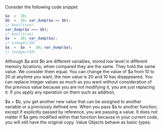 Consider the following code snippet

```php
$a  =  10;
$b  =  10; var_dump($a == $b);
// bool(true)
var_dump($a === $b);
// bool(true)
$a  =  20; var_dump($a);
// integer(20)
$a  =  $a  +  30; var_dump($a);
// integer(50)
```

Although $a and $b are different variables, stored low-level in different memory locations, when compared they are the same. They hold the same value. We consider them equal. You can change the value of $a from 10 to 20 at anytime you want, the new value is 20 and 10 has disappeared. You can replace integer values as much as you want without consideration of the previous value because you are not modifying it, you are just replacing it. If you apply any operation on them such as addition,

$a + $b, you get another new value that can be assigned to another variable or a previously defined one. When you pass $a to another function, except if explicitly passed by reference, you are passing a value. It does not matter if $a gets modified within that function because in your current code, you will still have the original copy. Value Objects behave as basic types.



